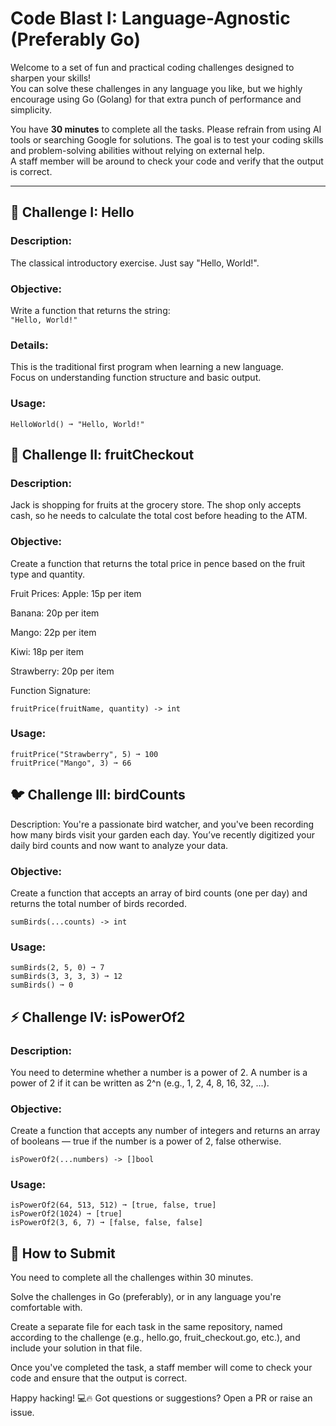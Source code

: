 # Code Blast I: Language-Agnostic (Preferably Go)

Welcome to a set of fun and practical coding challenges designed to sharpen your skills!  
You can solve these challenges in any language you like, but we highly encourage using Go (Golang) for that extra punch of performance and simplicity.

You have **30 minutes** to complete all the tasks. Please refrain from using AI tools or searching Google for solutions. The goal is to test your coding skills and problem-solving abilities without relying on external help.  
A staff member will be around to check your code and verify that the output is correct.

---

## 👋 Challenge I: Hello

### Description:

The classical introductory exercise. Just say "Hello, World!".

### Objective:

Write a function that returns the string:  
`"Hello, World!"`

### Details:

This is the traditional first program when learning a new language.  
Focus on understanding function structure and basic output.

### Usage:

```
HelloWorld() ➞ "Hello, World!"
```

## 🍓 Challenge II: fruitCheckout

### Description:

Jack is shopping for fruits at the grocery store. The shop only accepts cash, so he needs to calculate the total cost before heading to the ATM.

### Objective:

Create a function that returns the total price in pence based on the fruit type and quantity.

Fruit Prices:
Apple: 15p per item

Banana: 20p per item

Mango: 22p per item

Kiwi: 18p per item

Strawberry: 20p per item

Function Signature:

```
fruitPrice(fruitName, quantity) -> int
```

### Usage:

```
fruitPrice("Strawberry", 5) ➞ 100
fruitPrice("Mango", 3) ➞ 66
```

## 🐦 Challenge III: birdCounts

Description:
You're a passionate bird watcher, and you've been recording how many birds visit your garden each day. You’ve recently digitized your daily bird counts and now want to analyze your data.

### Objective:

Create a function that accepts an array of bird counts (one per day) and returns the total number of birds recorded.

```
sumBirds(...counts) -> int
```

### Usage:

```
sumBirds(2, 5, 0) ➞ 7
sumBirds(3, 3, 3, 3) ➞ 12
sumBirds() ➞ 0
```

## ⚡️ Challenge IV: isPowerOf2

### Description:

You need to determine whether a number is a power of 2. A number is a power of 2 if it can be written as 2^n (e.g., 1, 2, 4, 8, 16, 32, ...).

### Objective:

Create a function that accepts any number of integers and returns an array of booleans — true if the number is a power of 2, false otherwise.

```
isPowerOf2(...numbers) -> []bool
```

### Usage:

```
isPowerOf2(64, 513, 512) ➞ [true, false, true]
isPowerOf2(1024) ➞ [true]
isPowerOf2(3, 6, 7) ➞ [false, false, false]
```

## 🚀 How to Submit

You need to complete all the challenges within 30 minutes.

Solve the challenges in Go (preferably), or in any language you're comfortable with.

Create a separate file for each task in the same repository, named according to the challenge (e.g., hello.go, fruit_checkout.go, etc.), and include your solution in that file.

Once you've completed the task, a staff member will come to check your code and ensure that the output is correct.

Happy hacking! 💻🔥
Got questions or suggestions? Open a PR or raise an issue.
